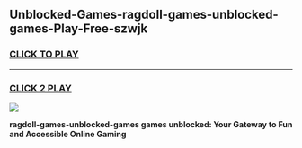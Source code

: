
## Unblocked-Games-ragdoll-games-unblocked-games-Play-Free-szwjk
<h3>
<a href="https://premium76.site?title=ragdoll-games-unblocked-games&ref=20M">CLICK TO PLAY</a></h3>
<hr>

<h3>
<a href="https://premium76.site?title=ragdoll-games-unblocked-games&ref=20M">CLICK 2 PLAY</a>
  
</h3>

<a href="https://premium76.site?title=ragdoll-games-unblocked-games&ref=19M"><img src="https://clearcache.store/games.png"></a>


**ragdoll-games-unblocked-games games unblocked: Your Gateway to Fun and Accessible Online Gaming**
